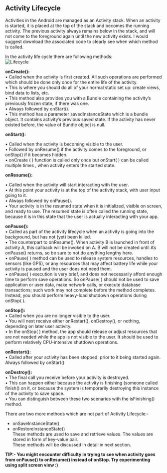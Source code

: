 ## Activity Lifecycle

Activities in the Android are managed as an Activity stack. When an activity is started, it is placed at the top of the stack and becomes the running activity. The previous activity always remains below in the stack, and will not come to the foreground again until the new activity exists. I would suggest download the associated code to clearly see when which method is called.  

In the activity life cycle there are following methods:  
![Lifecycle](https://user-images.githubusercontent.com/30290570/78508364-f14dbe00-77a3-11ea-8bca-001cf1cf23df.png)

**onCreate():**  
•	Called when the activity is first created. All such operations are performed which should be done only once for the entire life of the activity.  
•	This is where you should do all of your normal static set up: create views, bind data to lists, etc.   
•	This method also provides you with a Bundle containing the activity’s previously frozen state, if there was one.   
•	Always followed by onStart().  
•	This method has a parameter savedInstanceState which is a bundle object. It contains activity’s previous saved state. If the activity has never existed before, the value of Bundle object is null.  

**onStart():**  

•	Called when the activity is becoming visible to the user.   
•	Followed by onResume() if the activity comes to the foreground, or onStop() if it becomes hidden.  
•	onCreate ( ) function is called only once but onStart( ) can be called multiple times , when activity enters the started state.  

**onResume():**

•	Called when the activity will start interacting with the user.   
•	At this point your activity is at the top of the activity stack, with user input going to it.   
•	Always followed by onPause().  
•	Your activity is in the resumed state when it is initialized, visible on screen, and ready to use. The resumed state is often called the running state, because it is in this state that the user is actually interacting with your app.  

**onPause():**  
•	Called as part of the activity lifecycle when an activity is going into the background, but has not (yet) been killed.   
•	The counterpart to onResume(). When activity B is launched in front of activity A, this callback will be invoked on A. B will not be created until A’s onPause() returns, so be sure to not do anything lengthy here.  
•	onPause( ) method can be used to release system resources, handles to sensors (like GPS), or any resources that may affect battery life while your activity is paused and the user does not need them.   
•	onPause( ) execution is very brief, and does not necessarily afford enough time to perform save operations. So onPause( ) should not be used to save application or user data, make network calls, or execute database transactions; such work may not complete before the method completes. Instead, you should perform heavy-load shutdown operations during onStop( ).  

**onStop():**  
•	Called when you are no longer visible to the user.   
•	You will next receive either onRestart(), onDestroy(), or nothing, depending on later user activity.  
•	In the onStop( ) method, the app should release or adjust resources that are not needed while the app is not visible to the user. It should be used to perform relatively CPU-intensive shutdown operations.  

**onRestart():**  
•	Called after your activity has been stopped, prior to it being started again. Always followed by onStart()  

**onDestroy():**  
•	The final call you receive before your activity is destroyed.   
•	This can happen either because the activity is finishing (someone called finish() on it, or because the system is temporarily destroying this instance of the activity to save space.   
•	You can distinguish between these two scenarios with the isFinishing() method.  
  
There are two more methods which are not part of Activity Lifecycle:-  
* onSaveInstanceState()  
* onRestoreInstanceState()  
These methods are used to save and retrieve values. The values are stored in form of key-value pair.  
These methods will be discussed in detail in next section.  

**TIP:- You might encounter difficulty in trying to see when activity goes from onPause() to onResume() instead of onStop. Try experimenting using split screen view :)**
